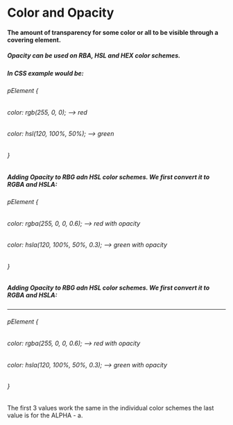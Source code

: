 # Color and Opacity

#### The amount of transparency for some color or all to be visible through a covering element.

##### Opacity can be used on RBA, HSL and HEX color schemes. 
##### In CSS example would be:
###### *pElement {*
######     *color: rgb(255, 0, 0);*    --> red
######     *color: hsl(120, 100%, 50%);*    --> green
######  *}*

##### Adding Opacity to RBG adn HSL color schemes. We first convert it to RGBA and HSLA:
###### *pElement {*
######     *color: rgba(255, 0, 0, 0.6);*    --> red with opacity
######     *color: hsla(120, 100%, 50%, 0.3);*    --> green with opacity
######  *}*

##### Adding Opacity to RBG adn HSL color schemes. We first convert it to RGBA and HSLA:
---
###### *pElement {*
######     *color: rgba(255, 0, 0, 0.6);*    --> red with opacity
######     *color: hsla(120, 100%, 50%, 0.3);*    --> green with opacity
######  *}*

The first 3 values work the same in the individual color schemes the last value is for the ALPHA - a.





